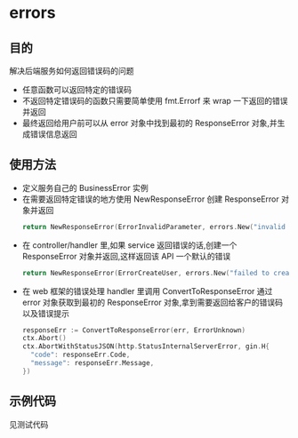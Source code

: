 # errors

## 目的

解决后端服务如何返回错误码的问题
  * 任意函数可以返回特定的错误码
  * 不返回特定错误码的函数只需要简单使用 fmt.Errorf 来 wrap 一下返回的错误并返回
  * 最终返回给用户前可以从 error 对象中找到最初的 ResponseError 对象,并生成错误信息返回

## 使用方法

* 定义服务自己的 BusinessError 实例
* 在需要返回特定错误的地方使用 NewResponseError 创建 ResponseError 对象并返回
  ```go
  return NewResponseError(ErrorInvalidParameter, errors.New("invalid parameter"))
  ```
* 在 controller/handler 里,如果 service 返回错误的话,创建一个 ResponseError 对象并返回,这样返回该 API 一个默认的错误
  ```go
  return NewResponseError(ErrorCreateUser, errors.New("failed to create user"))
  ```
* 在 web 框架的错误处理 handler 里调用 ConvertToResponseError 通过 error 对象获取到最初的 ResponseError 对象,拿到需要返回给客户的错误码以及错误提示
  ```go
  responseErr := ConvertToResponseError(err, ErrorUnknown)
  ctx.Abort()
  ctx.AbortWithStatusJSON(http.StatusInternalServerError, gin.H{
    "code": responseErr.Code,
    "message": responseErr.Message,
  })
  ```

## 示例代码

见测试代码
